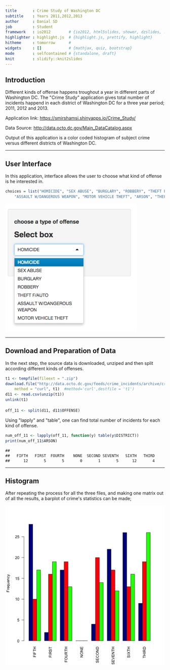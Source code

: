 ```yaml
---
title       : Crime Study of Washington DC
subtitle    : Years 2011,2012,2013
author      : Danial SD
job         : Student
framework   : io2012        # {io2012, html5slides, shower, dzslides, ...}
highlighter : highlight.js  # {highlight.js, prettify, highlight}
hitheme     : tomorrow      # 
widgets     : []            # {mathjax, quiz, bootstrap}
mode        : selfcontained # {standalone, draft}
knit        : slidify::knit2slides
---
```



## Introduction


Different kinds of offense happens troughout a year in different parts of Washington DC. The "Crime Study" application gives total number of incidents happend in each district of Washington DC for a three year period; 2011, 2012 and 2013.


Application link: 
https://smirshamsi.shinyapps.io/Crime_Study/


Data Source: 
http://data.octo.dc.gov/Main_DataCatalog.aspx


Output of this application is a color coded histogram of subject crime versus different districts of Washington DC.

---
## User Interface

In this application, interface allows the user to choose what kind of offense is he interested in.





```r
choices = list("HOMICIDE", "SEX ABUSE", "BURGLARY", "ROBBERY", "THEFT F/AUTO", 
    "ASSAULT W/DANGEROUS WEAPON", "MOTOR VEHICLE THEFT", "ARSON", "THEFT/OTHER")
```



![width](Screenshot.png)

---
## Download and Preparation of Data

In the next step, the source data is downloaded, unziped and then split according different kinds of offenses.


```r
t1 <- tempfile(fileext = ".zip")
download.file("http://data.octo.dc.gov/feeds/crime_incidents/archive/crime_incidents_2011_CSV.zip", 
    method = "curl", t1)  #method='curl',destfile = 't1')
d11 <- read.csv(unzip(t1))
unlink(t1)

off_11 <- split(d11, d11$OFFENSE)
```

Using "lapply" and "table", one can find total number of incidents for each kind of offense.

```r
num_off_11 <- lapply(off_11, function(y) table(y$DISTRICT))
print(num_off_11$ARSON)
```

```
## 
##   FIFTH   FIRST  FOURTH    NONE  SECOND SEVENTH   SIXTH   THIRD 
##      12       5       5       0       1       5      12       4
```


---
## Histogram

After repeating the process for all the three files, and making one matrix out of all the results, a barplot of crime's statistics can be made;

![plot of chunk unnamed-chunk-5](figure/unnamed-chunk-5.png) 

